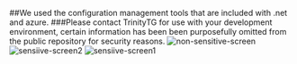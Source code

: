 ##We used the configuration management tools that are included with .net and azure.
###Please contact TrinityTG for use with your development environment, certain information has been been purposefully omitted from the public repository for security reasons.
![non-sensitive-screen](https://cloud.githubusercontent.com/assets/23264395/23559506/13161722-ffec-11e6-9e46-ab7f2e69766b.png)
![sensiive-screen2](https://cloud.githubusercontent.com/assets/23264395/23559504/13113cd4-ffec-11e6-992a-565993fc63f0.png)
![sensiive-screen1](https://cloud.githubusercontent.com/assets/23264395/23559505/13114698-ffec-11e6-9aa4-94545bb3586b.png)


 
